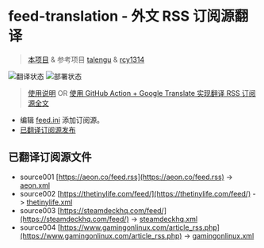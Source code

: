 # feed-translation - 外文 RSS 订阅源翻译
> [本项目](https://github.com/Juijote/rss-translate) & 参考项目 [talengu](https://github.com/talengu/rss-translate) & [rcy1314](https://github.com/rcy1314/Rss-Translation)

![翻译状态](https://github.com/Juijote/rss-translate-1/workflows/circle_translate/badge.svg)
![部署状态](https://github.com/Juijote/rss-translate-1/workflows/Deploy/badge.svg)

> [使用说明](https://github.com/talengu/rss-translate/issues/2) OR [使用 GitHub Action + Google Translate 实现翻译 RSS 订阅源全文](https://www.tjsky.net/tutorial/644)

- 编辑 [feed.ini](https://github.com/Juijote/rss-translate/edit/main/feed.ini) 添加订阅源。
- [已翻译订阅源发布](https://juijote.github.io/rss-translate/)

## 已翻译订阅源文件

 - source001 [https://aeon.co/feed.rss](https://aeon.co/feed.rss) -> [aeon.xml](feed/aeon.xml)
 - source002 [https://thetinylife.com/feed/](https://thetinylife.com/feed/) -> [thetinylife.xml](feed/thetinylife.xml)
 - source003 [https://steamdeckhq.com/feed/](https://steamdeckhq.com/feed/) -> [steamdeckhq.xml](feed/steamdeckhq.xml)
 - source004 [https://www.gamingonlinux.com/article_rss.php](https://www.gamingonlinux.com/article_rss.php) -> [gamingonlinux.xml](feed/gamingonlinux.xml)

